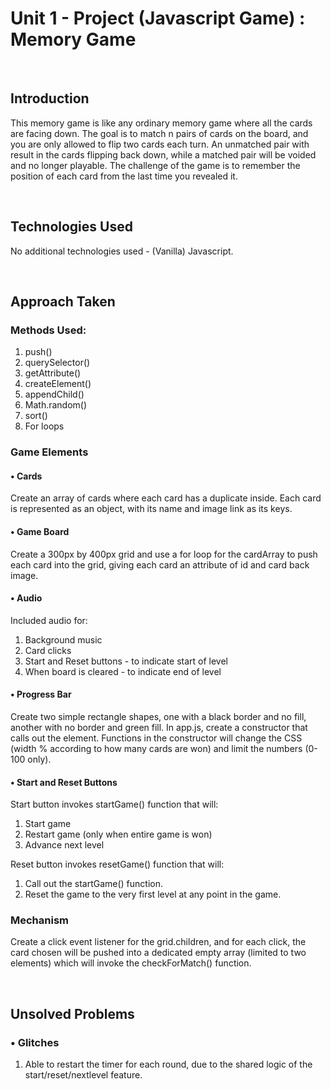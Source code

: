 # Unit 1 - Project (Javascript Game) : Memory Game

<br>

## Introduction

This memory game is like any ordinary memory game where all the cards are facing down. The goal is to match n pairs of cards on the board, and you are only allowed to flip two cards
each turn. An unmatched pair with result in the cards flipping back down, while a matched pair will be voided and no longer playable. The challenge of the game is to remember the position
of each card from the last time you revealed it. 

<br>

## Technologies Used

No additional technologies used - (Vanilla) Javascript.

<br>

## Approach Taken

### Methods Used:
1. push()
2. querySelector()
3. getAttribute()
4. createElement()
5. appendChild()
6. Math.random()
7. sort()
8. For loops

### Game Elements

#### • Cards
Create an array of cards where each card has a duplicate inside. Each card is represented as an object, with its name and image link as its keys. 

#### • Game Board
Create a 300px by 400px grid and use a for loop for the cardArray to push each card into the grid, giving each card an attribute of id and card back image.

#### • Audio
Included audio for:
1. Background music
2. Card clicks
3. Start and Reset buttons - to indicate start of level
4. When board is cleared - to indicate end of level

#### • Progress Bar
Create two simple rectangle shapes, one with a black border and no fill, another with no border and green fill. 
In app.js, create a constructor that calls out the element. Functions in the constructor will change the CSS (width % according to how many cards are won) and limit the numbers (0-100 only).

#### • Start and Reset Buttons
Start button invokes startGame() function that will:
1. Start game
2. Restart game (only when entire game is won)
3. Advance next level

Reset button invokes resetGame() function that will:
1. Call out the startGame() function.
2. Reset the game to the very first level at any point in the game. 

### Mechanism
Create a click event listener for the grid.children, and for each click, the card chosen will be pushed into a dedicated empty array (limited to two elements) which will invoke the 
checkForMatch() function. 

<br>

## Unsolved Problems

### • Glitches

1. Able to restart the timer for each round, due to the shared logic of the start/reset/nextlevel feature.